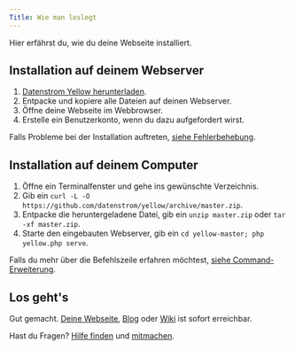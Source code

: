 ```yaml
---
Title: Wie man loslegt
---
```

Hier erfährst du, wie du deine Webseite installiert.

## Installation auf deinem Webserver

1. [Datenstrom Yellow herunterladen](https://github.com/datenstrom/yellow/archive/master.zip).
2. Entpacke und kopiere alle Dateien auf deinen Webserver.
3. Öffne deine Webseite im Webbrowser.
4. Erstelle ein Benutzerkonto, wenn du dazu aufgefordert wirst.

Falls Probleme bei der Installation auftreten, [siehe Fehlerbehebung](troubleshooting).

## Installation auf deinem Computer

1. Öffne ein Terminalfenster und gehe ins gewünschte Verzeichnis. 
2. Gib ein `curl -L -O https://github.com/datenstrom/yellow/archive/master.zip`.
3. Entpacke die heruntergeladene Datei, gib ein `unzip master.zip` oder `tar -xf master.zip`.
4. Starte den eingebauten Webserver, gib ein `cd yellow-master; php yellow.php serve`.

Falls du mehr über die Befehlszeile erfahren möchtest, [siehe Command-Erweiterung](https://github.com/datenstrom/yellow-extensions/tree/master/source/command/README-de.md).

## Los geht's

Gut gemacht. [Deine Webseite](how-to-make-a-small-website), [Blog](how-to-make-a-small-blog) oder [Wiki](how-to-make-a-small-wiki) ist sofort erreichbar.

Hast du Fragen? [Hilfe finden](.) und [mitmachen](contributing-guidelines).
